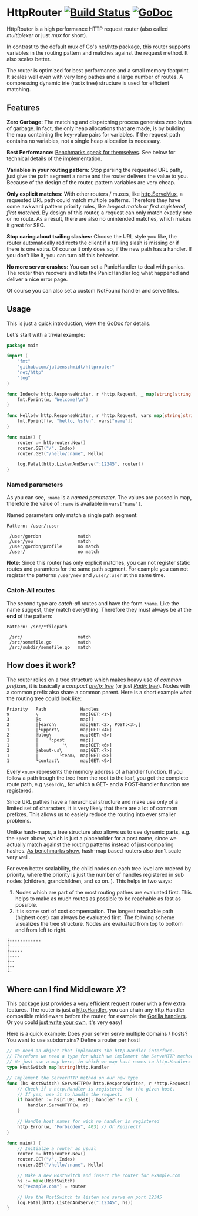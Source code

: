 # HttpRouter [![Build Status](https://travis-ci.org/julienschmidt/httprouter.png?branch=master)](https://travis-ci.org/julienschmidt/httprouter) [![GoDoc](http://godoc.org/github.com/julienschmidt/httprouter?status.png)](http://godoc.org/github.com/julienschmidt/httprouter)

HttpRouter is a high performance HTTP request router
(also called *multiplexer* or just *mux* for short).

In contrast to the default mux of Go's net/http package, this router supports
variables in the routing pattern and matches against the request method.
It also scales better.

The router is optimized for best performance and a small memory footprint.
It scales well even with very long pathes and a large number of routes.
A compressing dynamic trie (radix tree) structure is used for efficient matching.

## Features
**Zero Garbage:** The matching and dispatching process generates zero bytes of garbage. In fact, the only heap allocations that are made, is by building the map containing the key-value pairs for variables. If the request path contains no variables, not a single heap allocation is necessary.

**Best Performance:** [Benchmarks speak for themselves](https://github.com/julienschmidt/go-http-routing-benchmark). See below for technical details of the implementation.

**Variables in your routing pattern:** Stop parsing the requested URL path, just give the path segment a name and the router delivers the value to you. Because of the design of the router, pattern variables are very cheap.

**Only explicit matches:** With other routers / muxes, like [http.ServeMux](http://golang.org/pkg/net/http/#ServeMux), a requested URL path could match multiple patterns. Therefore they have some awkward pattern priority rules, like *longest match* or *first registered, first matched*. By design of this router, a request can only match exactly one or no route. As a result, there are also no unintended matches, which makes it great for SEO. 

**Stop caring about trailing slashes:** Choose the URL style you like, the router automatically redirects the client if a trailing slash is missing or if there is one extra. Of course it only does so, if the new path has a handler. If you don't like it, you can turn off this behavior.

**No more server crashes:** You can set a PanicHandler to deal with panics. The router then recovers and lets the PanicHandler log what happened and deliver a nice error page.

Of course you can also set a custom NotFound handler and serve files.

## Usage
This is just a quick introduction, view the [GoDoc](http://godoc.org/github.com/julienschmidt/httprouter) for details.

Let's start with a trivial example:
```go
package main

import (
    "fmt"
    "github.com/julienschmidt/httprouter"
    "net/http"
    "log"
)

func Index(w http.ResponseWriter, r *http.Request, _ map[string]string) {
    fmt.Fprint(w, "Welcome!\n")
}

func Hello(w http.ResponseWriter, r *http.Request, vars map[string]string) {
    fmt.Fprintf(w, "hello, %s!\n", vars["name"])
}

func main() {
    router := httprouter.New()
    router.GET("/", Index)
    router.GET("/hello/:name", Hello)

    log.Fatal(http.ListenAndServe(":12345", router))
}
```

### Named parameters
As you can see, `:name` is a *named parameter*.
The values are passed in map, therefore the value of `:name` is available in `vars["name"]`.

Named parameters only match a single path segment:
```
Pattern: /user/:user

 /user/gordon              match
 /user/you                 match
 /user/gordon/profile      no match
 /user/                    no match
```

**Note:** Since this router has only explicit matches, you can not register static routes and paramters for the same path segment. For example you can not register the patterns `/user/new` and `/user/:user` at the same time.

### Catch-All routes
The second type are *catch-all* routes and have the form `*name`. Like the name suggest, they match everything.
Therefore they must always be at the **end** of the pattern:
```
Pattern: /src/*filepath

 /src/                     match
 /src/somefile.go          match
 /src/subdir/somefile.go   match
```

## How does it work?
The router relies on a tree structure which makes heavy use of *common prefixes*, it is basically a *compact* [*prefix tree*](http://en.wikipedia.org/wiki/Trie) (or just [*Radix tree*](http://en.wikipedia.org/wiki/Radix_tree)). Nodes with a common prefix also share a common parent. Here is a short example what the routing tree could look like:

```
Priority   Path             Handles
9          \                map[GET:<1>]
3          ├s               map[]
2          |├earch\         map[GET:<2>, POST:<3>,]
1          |└upport\        map[GET:<4>]
2          ├blog\           map[GET:<5>]
1          |    └:post      map[]
1          |         └\     map[GET:<6>]
2          ├about-us\       map[GET:<7>]
1          |        └team\  map[GET:<8>]
1          └contact\        map[GET:<9>]
```
Every `<num>` represents the memory address of a handler function. If you follow a path trough the tree from the root to the leaf, you get the complete route path, e.g `\search\`, for which a GET- and a POST-handler function are registered.

Since URL pathes have a hierarchical structure and make use only of a limited set of characters, it is very likely that there are a lot of common prefixes. This allows us to easiely reduce the routing into ever smaller problems.

Unlike hash-maps, a tree structure also allows us to use dynamic parts, e.g. the `:post` above, which is just a placeholder for a post name, since we actually match against the routing patterns instead of just comparing hashes. [As benchmarks show](https://github.com/julienschmidt/go-http-routing-benchmark), hash-map based routers also don't scale very well.

For even better scalability, the child nodes on each tree level are ordered by priority, where the priority is just the number of handles registered in sub nodes (children, grandchildren, and so on..).
This helps in two ways:

1. Nodes which are part of the most routing pathes are evaluated first. This helps to make as much routes as possible to be reachable as fast as possible.
2. It is some sort of cost compensation. The longest reachable path (highest cost) can always be evaluated first. The follwing scheme visualizes the tree structure. Nodes are evaluated from top to bottom and from left to right.


```
├------------
├---------
├-----
├----
├--
├--
└-
```

## Where can I find Middleware *X*?
This package just provides a very efficient request router with a few extra features. The router is just a [http.Handler](http://golang.org/pkg/net/http/#Handler), you can chain any http.Handler compatible middleware before the router, for example the [Gorilla handlers](http://www.gorillatoolkit.org/pkg/handlers). Or you could [just write your own](http://justinas.org/writing-http-middleware-in-go/), it's very easy!

Here is a quick example: Does your server serve multiple domains / hosts? You want to use subdomains?
Define a router per host!
```go
// We need an object that implements the http.Handler interface.
// Therefore we need a type for which we implement the ServeHTTP method.
// We just use a map here, in which we map host names to http.Handlers
type HostSwitch map[string]http.Handler

// Implement the ServerHTTP method on our new type
func (hs HostSwitch) ServeHTTP(w http.ResponseWriter, r *http.Request) {
	// Check if a http.Handler is registered for the given host.
	// If yes, use it to handle the request.
	if handler := hs[r.URL.Host]; handler != nil {
		handler.ServeHTTP(w, r)
	}

	// Handle host names for wich no handler is registered
	http.Error(w, "Forbidden", 403) // Or Redirect?
}

func main() {
	// Initialze a router as usual 
    router := httprouter.New()
    router.GET("/", Index)
    router.GET("/hello/:name", Hello)

    // Make a new HostSwitch and insert the router for example.com
    hs := make(HostSwitch)
    hs["example.com"] = router

    // Use the HostSwitch to listen and serve on port 12345
    log.Fatal(http.ListenAndServe(":12345", hs))
}
```
